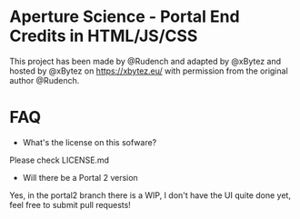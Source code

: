 # Aperture Science - Portal End Credits in HTML/JS/CSS

This project has been made by @Rudench and adapted by @xBytez and hosted by @xBytez on https://xbytez.eu/ with permission from the original author @Rudench.

# FAQ

* What's the license on this sofware?

Please check LICENSE.md

* Will there be a Portal 2 version

Yes, in the portal2 branch there is a WIP, I don't have the UI quite done yet, feel free to submit pull requests!
